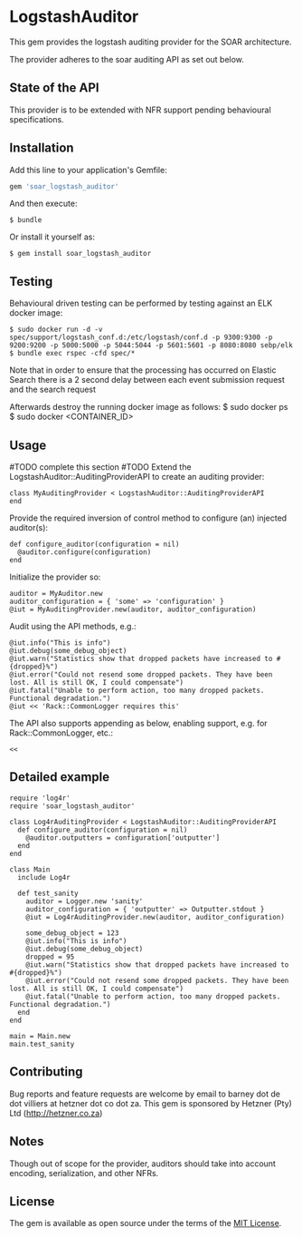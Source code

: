 # LogstashAuditor

This gem provides the logstash auditing provider for the SOAR architecture.

The provider adheres to the soar auditing API as set out below.

## State of the API

This provider is to be extended with NFR support pending behavioural specifications.

## Installation

Add this line to your application's Gemfile:

```ruby
gem 'soar_logstash_auditor'
```

And then execute:

    $ bundle

Or install it yourself as:

    $ gem install soar_logstash_auditor

## Testing

Behavioural driven testing can be performed by testing against an ELK docker image:

    $ sudo docker run -d -v spec/support/logstash_conf.d:/etc/logstash/conf.d -p 9300:9300 -p 9200:9200 -p 5000:5000 -p 5044:5044 -p 5601:5601 -p 8080:8080 sebp/elk
    $ bundle exec rspec -cfd spec/*

Note that in order to ensure that the processing has occurred on Elastic Search
there is a 2 second delay between each event submission request and the search request

Afterwards destroy the running docker image as follows:
    $ sudo docker ps
    $ sudo docker <CONTAINER_ID>

## Usage


#TODO complete this section
#TODO Extend the LogstashAuditor::AuditingProviderAPI to create an auditing provider:

```
class MyAuditingProvider < LogstashAuditor::AuditingProviderAPI
end
```

Provide the required inversion of control method to configure (an) injected auditor(s):

```
def configure_auditor(configuration = nil)
  @auditor.configure(configuration)
end
```

Initialize the provider so:

```
auditor = MyAuditor.new
auditor_configuration = { 'some' => 'configuration' }
@iut = MyAuditingProvider.new(auditor, auditor_configuration)
```

Audit using the API methods, e.g.:

```
@iut.info("This is info")
@iut.debug(some_debug_object)
@iut.warn("Statistics show that dropped packets have increased to #{dropped}%")
@iut.error("Could not resend some dropped packets. They have been lost. All is still OK, I could compensate")
@iut.fatal("Unable to perform action, too many dropped packets. Functional degradation.")
@iut << 'Rack::CommonLogger requires this'
```

The API also supports appending as below, enabling support, e.g. for Rack::CommonLogger, etc.:

```
<<
```

## Detailed example

```
require 'log4r'
require 'soar_logstash_auditor'

class Log4rAuditingProvider < LogstashAuditor::AuditingProviderAPI
  def configure_auditor(configuration = nil)
    @auditor.outputters = configuration['outputter']
  end
end

class Main
  include Log4r

  def test_sanity
    auditor = Logger.new 'sanity'
    auditor_configuration = { 'outputter' => Outputter.stdout }
    @iut = Log4rAuditingProvider.new(auditor, auditor_configuration)

    some_debug_object = 123
    @iut.info("This is info")
    @iut.debug(some_debug_object)
    dropped = 95
    @iut.warn("Statistics show that dropped packets have increased to #{dropped}%")
    @iut.error("Could not resend some dropped packets. They have been lost. All is still OK, I could compensate")
    @iut.fatal("Unable to perform action, too many dropped packets. Functional degradation.")
  end
end

main = Main.new
main.test_sanity
```

## Contributing

Bug reports and feature requests are welcome by email to barney dot de dot villiers at hetzner dot co dot za. This gem is sponsored by Hetzner (Pty) Ltd (http://hetzner.co.za)

## Notes

Though out of scope for the provider, auditors should take into account encoding, serialization, and other NFRs.

## License

The gem is available as open source under the terms of the [MIT License](http://opensource.org/licenses/MIT).
